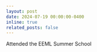 ```yaml
---
layout: post
date: 2024-07-19 00:00:00-0400
inline: true
related_posts: false
---
```




Attended the EEML Summer School
